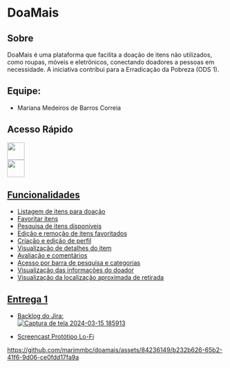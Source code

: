 # DoaMais

## Sobre
DoaMais é uma plataforma que facilita a doação de itens não utilizados, como roupas, móveis e eletrônicos, conectando doadores a pessoas em necessidade. A iniciativa contribui para a Erradicação da Pobreza (ODS 1).

## Equipe:
- Mariana Medeiros de Barros Correia

## Acesso Rápido

<div>
<a href="https://www.figma.com/file/3xpkRtr3yYBWKGcrymAvKm/Doa%2B?type=design&node-id=0-1&mode=design&t=2Wu8LgHvGCmZlUPZ-0">
<img src="https://cdn.jsdelivr.net/gh/devicons/devicon/icons/figma/figma-original.svg"  width="40" height="40"/><img >
</div>
<div>
<a href="https://mmbc.atlassian.net/jira/software/projects/DOA/boards/1">
<img src="https://cdn.jsdelivr.net/gh/devicons/devicon@latest/icons/jira/jira-original.svg"   width="40" height="40"/><img >
</div>




## Funcionalidades

- Listagem de itens para doação
- Favoritar itens
- Pesquisa de itens disponíveis
- Edição e remoção de itens favoritados
- Criação e edição de perfil
- Visualização de detalhes do item
- Avaliação e comentários
- Acesso por barra de pesquisa e categorias
- Visualização das informações do doador
- Visualização da localização aproximada de retirada

## Entrega 1

- Backlog do Jira:  
  ![Captura de tela 2024-03-15 185913](https://github.com/marimmbc/doamais/assets/84236149/7414220f-ed44-404f-acee-920ac30ebad3)

- [Screencast Protótipo Lo-Fi](https://youtu.be/8EqemuuyNWM)

https://github.com/marimmbc/doamais/assets/84236149/b232b626-65b2-41f6-9d06-ce0fdd17fa9a

